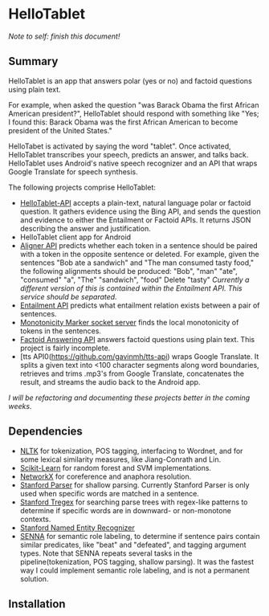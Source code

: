 HelloTablet
===========

*Note to self: finish this document!*

Summary
-------

HelloTablet is an app that answers polar (yes or no) and factoid questions using plain text.

For example, when asked the question "was Barack Obama the first African American president?", HelloTablet should respond with
something like "Yes; I found this: Barack Obama was the first African American to become president of the United States."

HelloTabet is activated by saying the word "tablet". Once activated, HelloTablet transcribes your speech, predicts an
answer, and talks back. HelloTablet uses Android's native speech recognizer and an API that wraps Google Translate for
speech synthesis.


The following projects comprise HelloTablet:

* [HelloTablet-API](https://github.com/gavinmh/helloTablet-api) accepts a plain-text, natural language polar or factoid
question. It gathers evidence using the Bing API, and sends the question and evidence to either the Entailment or Factoid
APIs. It returns JSON describing the answer and justification.
* HelloTablet client app for Android
* [Aligner API](https://github.com/gavinmh/aligner-api) predicts whether each token in a sentence should be paired with
a token in the opposite sentence or deleted. 
For example, given the sentences "Bob ate a sandwich" and "The man consumed tasty food," the following alignments
should be produced:
"Bob", "man"
"ate", "consumed"
"a", "The"
"sandwich", "food"
Delete "tasty"
*Currently a different version of this is contained within the Entailment API. This service should be separated.*
* [Entailment API](https://github.com/gavinmh/entailment-api) predicts what entailment relation exists between a pair
of sentences.
* [Monotonicity Marker socket server](https://github.com/gavinmh/MonotonicityMarker) finds the local monotonicity of
tokens in the sentences.
* [Factoid Answering API](https://github.com/gavinmh/Factoid-Question-Answering) answers factoid questions using
plain text. This project is fairly incomplete.
* [tts API0(https://github.com/gavinmh/tts-api) wraps Google Translate. It splits a given text into <100 character segments
along word boundaries, retrieves and trims .mp3's from Google Translate, concatenates the result, and streams the 
audio back to the Android app.

*I will be refactoring and documenting these projects better in the coming weeks.*


Dependencies
------------

* [NLTK](http://nltk.org/) for tokenization, POS tagging, interfacing to Wordnet, and for some lexical similarity measures, like Jiang-Conrath
and Lin.
* [Scikit-Learn](http://scikit-learn.org/stable/) for random forest and SVM implementations.
* [NetworkX](http://networkx.github.io/) for coreference and anaphora resolution.
* [Stanford Parser](http://nlp.stanford.edu/software/lex-parser.shtml) for shallow parsing. Currently Stanford Parser is only
used when specific words are matched in a sentence.
* [Stanford Tregex](http://nlp.stanford.edu/software/tregex.shtml) for searching parse trees with regex-like patterns to
determine if specific words are in downward- or non-monotone contexts.
* [Stanford Named Entity Recognizer](http://nlp.stanford.edu/software/CRF-NER.shtml)
* [SENNA](https://github.com/baojie/senna) for semantic role labeling, to determine if sentence pairs contain 
similar predicates, like "beat" and "defeated", and tagging argument types. Note that SENNA repeats several tasks in the
pipeline(tokenization, POS tagging, shallow parsing). It was the fastest way I could implement semantic role labeling,
 and is not a permanent solution.


Installation
------------



